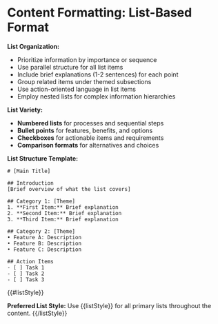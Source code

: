 # Content Formatting: List-Based Format

**List Organization:**
- Prioritize information by importance or sequence
- Use parallel structure for all list items
- Include brief explanations (1-2 sentences) for each point
- Group related items under themed subsections
- Use action-oriented language in list items
- Employ nested lists for complex information hierarchies

**List Variety:**
- **Numbered lists** for processes and sequential steps
- **Bullet points** for features, benefits, and options
- **Checkboxes** for actionable items and requirements
- **Comparison formats** for alternatives and choices

**List Structure Template:**
```
# [Main Title]

## Introduction
[Brief overview of what the list covers]

## Category 1: [Theme]
1. **First Item:** Brief explanation
2. **Second Item:** Brief explanation
3. **Third Item:** Brief explanation

## Category 2: [Theme]
• Feature A: Description
• Feature B: Description
• Feature C: Description

## Action Items
- [ ] Task 1
- [ ] Task 2
- [ ] Task 3
```
{{#listStyle}}

**Preferred List Style:** Use {{listStyle}} for all primary lists throughout the content.
{{/listStyle}}
